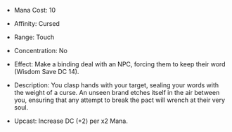 - Mana Cost: 10
    
- Affinity: Cursed
    
- Range: Touch
    
- Concentration: No
    
- Effect: Make a binding deal with an NPC, forcing them to keep their word (Wisdom Save DC 14).
    
- Description: You clasp hands with your target, sealing your words with the weight of a curse. An unseen brand etches itself in the air between you, ensuring that any attempt to break the pact will wrench at their very soul.
    
- Upcast: Increase DC (+2) per x2 Mana.